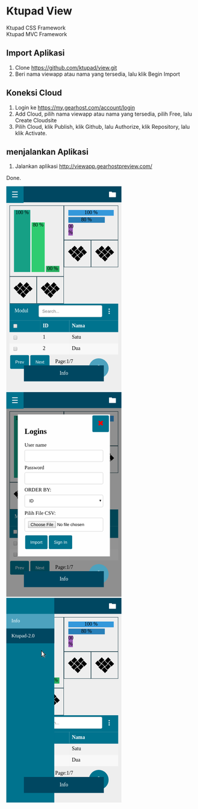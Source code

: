 
# Ktupad View
Ktupad CSS Framework  
Ktupad MVC Framework


## Import Aplikasi
1. Clone https://github.com/ktupad/view.git
2. Beri nama viewapp atau nama yang tersedia, lalu klik Begin Import

## Koneksi Cloud
1. Login ke https://my.gearhost.com/account/login
2. Add Cloud, pilih nama viewapp atau nama yang tersedia, pilih Free, lalu Create Cloudsite
3. Pilih Cloud, klik Publish, klik Github, lalu Authorize, klik Repository, lalu klik Activate.

## menjalankan Aplikasi
1. Jalankan aplikasi http://viewapp.gearhostpreview.com/


Done.

![Ktupad Basic App](view-1.png)
![Ktupad Basic App](view-2.png)
![Ktupad Basic App](view-3.png)
